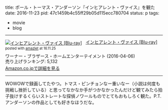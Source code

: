 title: ポール・トーマス・アンダーソン『インヒアレント・ヴァイス』を観た
date: 2016-11-23
pid: 47c1459b4c55ff29b05d115ecc780704
status: p
tags:
- movie
- blog
---

 <div class="amazlet-box" style="margin-bottom:0px;"><div class="amazlet-image" style="float:left;margin:0px 12px 1px 0px;"><a href="http://www.amazon.co.jp/exec/obidos/ASIN/B01AK3D45Y/dotimpact-22/ref=nosim/" name="amazletlink" target="_blank"><img src="http://ecx.images-amazon.com/images/I/51P%2BKP6O0NL._SL160_.jpg" alt="インヒアレント・ヴァイス [Blu-ray]" style="border: none;" /></a></div><div class="amazlet-info" style="line-height:120%; margin-bottom: 10px"><div class="amazlet-name" style="margin-bottom:10px;line-height:120%"><a href="http://www.amazon.co.jp/exec/obidos/ASIN/B01AK3D45Y/dotimpact-22/ref=nosim/" name="amazletlink" target="_blank">インヒアレント・ヴァイス [Blu-ray]</a><div class="amazlet-powered-date" style="font-size:80%;margin-top:5px;line-height:120%">posted with <a href="http://www.amazlet.com/" title="amazlet" target="_blank">amazlet</a> at 16.11.25</div></div><div class="amazlet-detail">ワーナー・ブラザース・ホームエンターテイメント (2016-04-06)<br />売り上げランキング: 5,132<br /></div><div class="amazlet-sub-info" style="float: left;"><div class="amazlet-link" style="margin-top: 5px"><a href="http://www.amazon.co.jp/exec/obidos/ASIN/B01AK3D45Y/dotimpact-22/ref=nosim/" name="amazletlink" target="_blank">Amazon.co.jpで詳細を見る</a></div></div></div><div class="amazlet-footer" style="clear: left"></div></div>

---- 

WOWOWで録画してたやつ。トマス・ピンチョンなー重いなー（小説は何度も挑戦し挫折している）と思ってなかなか手がつかなかったんだけど観てみたら拍子抜けするくらいストレートな探偵ノワールものでとてもおもしろく観た。P.T.アンダーソンの作品としても好きなほうだな。